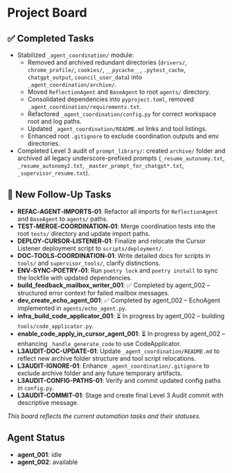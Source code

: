 # Project Board

## ✅ Completed Tasks

- Stabilized `_agent_coordination/` module:
  - Removed and archived redundant directories (`drivers/`, `chrome_profile/`,
    `cookies/`, `__pycache__`, `.pytest_cache`, `chatgpt_output`,
    `council_user_data`) into `_agent_coordination/archive/`.
  - Moved `ReflectionAgent` and `BaseAgent` to root `agents/` directory.
  - Consolidated dependencies into `pyproject.toml`, removed
    `_agent_coordination/requirements.txt`.
  - Refactored `_agent_coordination/config.py` for correct workspace root and
    log paths.
  - Updated `_agent_coordination/README.md` links and tool listings.
  - Enhanced root `.gitignore` to exclude coordination outputs and env
    directories.
- Completed Level 3 audit of `prompt_library/`: created `archive/` folder and
  archived all legacy underscore-prefixed prompts (`_resume_autonomy.txt`,
  `_resume_autonomy2.txt`, `_master_prompt_for_chatgpt*.txt`,
  `_supervisor_resume.txt`).

## 🚀 New Follow-Up Tasks

- **REFAC‑AGENT‑IMPORTS‑01**: Refactor all imports for `ReflectionAgent` and
  `BaseAgent` to `agents/` paths.
- **TEST‑MERGE‑COORDINATION‑01**: Merge coordination tests into the root
  `tests/` directory and update import paths.
- **DEPLOY‑CURSOR‑LISTENER‑01**: Finalize and relocate the Cursor Listener
  deployment script to `scripts/deployment/`.
- **DOC‑TOOLS‑COORDINATION‑01**: Write detailed docs for scripts in `tools/` and
  `supervisor_tools/`, clarify distinctions.
- **ENV‑SYNC‑POETRY‑01**: Run `poetry lock` and `poetry install` to sync the
  lockfile with updated dependencies.
- **build_feedback_mailbox_writer_001**: ✅ Completed by agent_002 – structured
  error context for failed mailbox messages.
- **dev_create_echo_agent_001**: ✅ Completed by agent_002 – EchoAgent
  implemented in `agents/echo_agent.py`.
- **infra_build_code_applicator_001**: ⏳ In progress by agent_002 – building
  `tools/code_applicator.py`.
- **enable_code_apply_in_cursor_agent_001**: ⏳ In progress by agent_002 –
  enhancing `_handle_generate_code` to use CodeApplicator.
- **L3AUDIT-DOC-UPDATE-01**: Update `_agent_coordination/README.md` to reflect
  new archive folder structure and tool script relocations.
- **L3AUDIT-IGNORE-01**: Enhance `_agent_coordination/.gitignore` to exclude
  archive folder and any future temporary artifacts.
- **L3AUDIT-CONFIG-PATHS-01**: Verify and commit updated config paths in
  `config.py`.
- **L3AUDIT-COMMIT-01**: Stage and create final Level 3 Audit commit with
  descriptive message.

_This board reflects the current automation tasks and their statuses._

## Agent Status

- **agent_001**: idle
- **agent_002**: available
